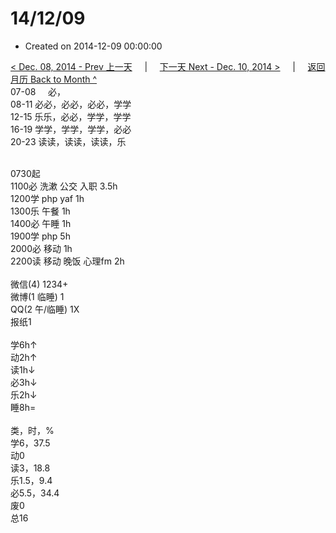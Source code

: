 # 14/12/09

- Created on 2014-12-09 00:00:00

[< Dec. 08, 2014 - Prev 上一天](_archived/lifelogs/2014/12/d08.md) &nbsp; &nbsp; | &nbsp; &nbsp; [下一天 Next - Dec. 10, 2014 >](_archived/lifelogs/2014/12/d10.md) &nbsp; &nbsp; |  &nbsp; &nbsp; [返回月历 Back to Month ^](_archived/lifelogs/2014/12/index.md)
<br/>07-08     必，<br/>08-11 必必，必必，必必，学学<br/>12-15 乐乐，必必，学学，学学<br/>16-19 学学，学学，学学，必必<br/>20-23 读读，读读，读读，乐<div><br/></div>0730起<br/>1100必 洗漱 公交 入职 3.5h<br/>1200学 php yaf 1h<br/>1300乐 午餐 1h<br/>1400必 午睡 1h<br/>1900学 php 5h<br/>2000必 移动 1h<br/>2200读 移动 晚饭 心理fm 2h<div><br/></div>微信(4) 1234+<br/>微博(1 临睡) 1<br/>QQ(2 午/临睡) 1X<br/>报纸1<div><br/></div>学6h↑ <br/>动2h↑ <br/>读1h↓ <br/>必3h↓ <br/>乐2h↓ <br/>睡8h=<div><br/></div>类，时，%<br/>学6，37.5<br/>动0<br/>读3，18.8<br/>乐1.5，9.4<br/>必5.5，34.4<br/>废0<br/>总16<br/>
